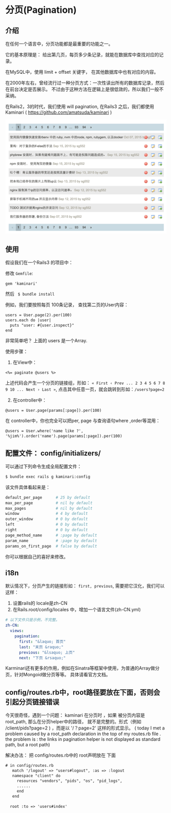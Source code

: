 
# 分页(Pagination)

## 介绍

在任何一个语言中，分页功能都是最重要的功能之一。

它的基本原理是： 给出第几页，每页多少条记录，就能在数据库中查找对应的记录。

在MySQL中，使用 limit + offset 关键字，  在其他数据库中也有对应的内容。

在2000年左右，曾经流行过一种分页方式：一次性读出所有的数据库记录，然后在前台决定是否展示。 不过由于这种方法在逻辑上是很低效的，所以我们一般不采纳。

在Rails2，3的时代，我们使用 will pagination, 在Rails3 之后，我们都使用Kaminari
( https://github.com/amatsuda/kaminari )

![一个例子](images/pagination.png)

## 使用

假设我们在一个Rails3 的项目中：

修改 `Gemfile`:
```
gem 'kaminari'
```

然后 ` $ bundle install`

例如，我们要按照每页 100条记录， 查找第二页的User内容：

```
users = User.page(2).per(100)
users.each do |user|
  puts "user: #{user.inspect}"
end
```

非常简单吧？ 上面的 users 是一个Array.

使用步骤：

1. 在View中：

```
<%= paginate @users %>
```
上述代码会产生一个分页的链接组，形如：  `« First ‹ Prev ... 2 3 4 5 6 7 8 9 10 ... Next › Last »`,  点击其中任意一页，就会跳转到形如：`/users?page=2`

2. 在controller中：

```
@users = User.page(params[:page]).per(100)
```
在 controller中，你也完全可以把per, page 与查询语句where ,order等混用：

```
@users = User.where('name like ?', '%jim%').order('name').page(params[:page]).per(100)
```

## 配置文件： config/initializers/

可以通过下列命令生成全局配置文件：
```bash
$ bundle exec rails g kaminari:config
```

该文件具体看起来是：

```ruby
default_per_page      # 25 by default
max_per_page          # nil by default
max_pages             # nil by default
window                # 4 by default
outer_window          # 0 by default
left                  # 0 by default
right                 # 0 by default
page_method_name      # :page by default
param_name            # :page by default
params_on_first_page  # false by default
```

你可以根据自己的喜好来修改。

## i18n

默认情况下，分页产生的链接形如： `first, previous`, 需要把它汉化，我们可以这样：

1. 设置rails的 locale是zh-CN
2. 在Rails.root/config/locales 中，增加一个语言文件(zh-CN.yml)

```yml
# 以下文件只是示例，不完整。
zh-CN:
  views:
    pagination:
      first: "&laquo; 首页"
      last: "末页 &raquo;"
      previous: "&lsaquo; 上页"
      next: "下页 &rsaquo;"
```

Karminari还有更多的作用，例如在Sinatra等框架中使用，为普通的Array做分页，针对Mongoid做分页等等。 具体请看官方文档。

## config/routes.rb中，root路径要放在下面，否则会引起分页链接错误

今天很奇怪，遇到一个问题： kaminari 在分页时 ，如果 被分页内容是 root_path, 那么在分页helper中的路径， 就不是完整的。形式（例如 /client/pids?page=2 ) ，而是以 '/？page=2' 这样的形式显示。 ( today I met a problem caused by a root_path declaration in the top of my routes.rb file .  the problem is : the links in pagination helper is not displayed as standard path, but a root path)

解决办法： 把 config/routes.rb中的 root声明放在 下面

```
# in config/routes.rb
   match '/logout' => "users#logout", :as => :logout
   namespace "client" do
     resources "vendors", "pids", "os", "pid_logs",
     ......
     end
   end

  root :to => 'users#index'
```
